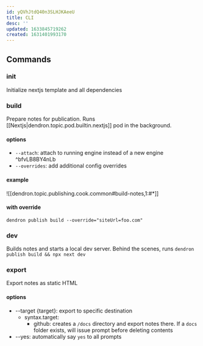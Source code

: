 ```yaml
---
id: yQVhJtdQ40n3SLHJKAeeU
title: CLI
desc: ''
updated: 1633845719262
created: 1631401993170
---
```


## Commands

### init

Initialize nextjs template and all dependencies

### build

Prepare notes for publication. Runs [[Nextjs|dendron.topic.pod.builtin.nextjs]] pod in the background. 

#### options
- `--attach`: attach to running engine instead of a new engine ^bfvLB8BY4nLb
- `--overrides`: add additional config overrides 

#### example

![[dendron.topic.publishing.cook.common#build-notes,1:#*]]

#### with override

```
dendron publish build --override="siteUrl=foo.com"
```

### dev

Builds notes and starts a local dev server. Behind the scenes, runs `dendron publish build && npx next dev`

### export

Export notes as static HTML

#### options
- --target {target}: export to specific destination
    - syntax.target: 
        - github: creates a `/docs` directory and export notes there. If a `docs` folder exists, will issue prompt before deleting contents
- --yes: automatically say `yes` to all prompts
